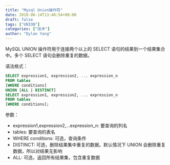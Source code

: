 ```yaml
---
title: "Mysql Union操作符"
date: 2018-06-14T13:48:54+08:00
draft: false
tags: ["UNION"]
categories: ["技术"]
author: "Dylan Yang"
---
```


MySQL UNION 操作符用于连接两个以上的 SELECT 语句的结果到一个结果集合中。多个 SELECT 语句会删除重复的数据。

语法格式：

``` sql
SELECT expression1, expression2, ... expression_n
FROM tables
[WHERE conditions]
UNION [ALL | DISTINCT]
SELECT expression1, expression2, ... expression_n
FROM tables
[WHERE conditions];
```
<!--more-->

参数：

- expression1,expression2,...expression_n: 要查询的列名
- tables: 要查询的表名
- WHERE conditions: 可选，查询条件
- DISTINCT: 可选，删除结果集中重复的数据。默认情况下 UNION 会删除重复数据，所以对结果无影响
- ALL: 可选，返回所有结果集，包含重复数据